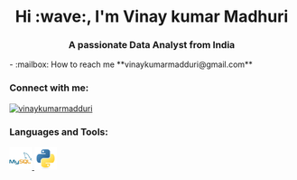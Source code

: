 <h1 align="center">Hi :wave:, I'm Vinay kumar Madhuri</h1>
<h3 align="center">A passionate Data Analyst from India</h3>
- :mailbox: How to reach me **vinaykumarmadduri@gmail.com**
<h3 align="left">Connect with me:</h3>
<p align="left">
<a href="https://linkedin.com/in/vinaykumarmadduri" target="blank"><img align="center" src="https://raw.githubusercontent.com/rahuldkjain/github-profile-readme-generator/master/src/images/icons/Social/linked-in-alt.svg" alt="vinaykumarmadduri" height="30" width="40" /></a>
</p>
<h3 align="left">Languages and Tools:</h3>
<p align="left"> <a href="https://www.mysql.com/" target="_blank" rel="noreferrer"> <img src="https://raw.githubusercontent.com/devicons/devicon/master/icons/mysql/mysql-original-wordmark.svg" alt="mysql" width="40" height="40"/> </a> <a href="https://www.python.org" target="_blank" rel="noreferrer"> <img src="https://raw.githubusercontent.com/devicons/devicon/master/icons/python/python-original.svg" alt="python" width="40" height="40"/> </a> </p>

